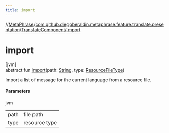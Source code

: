 ```yaml
---
title: import
---
```

//[MetaPhrase](../../../index.html)/[com.github.diegoberaldin.metaphrase.feature.translate.presentation](../index.html)/[TranslateComponent](index.html)/[import](import.html)



# import



[jvm]\
abstract fun [import](import.html)(path: [String](https://kotlinlang.org/api/latest/jvm/stdlib/kotlin/-string/index.html), type: [ResourceFileType](../../com.github.diegoberaldin.metaphrase.domain.project.data/-resource-file-type/index.html))



Import a list of message for the current language from a resource file.



#### Parameters


jvm

| | |
|---|---|
| path | file path |
| type | resource type |




